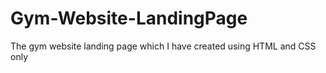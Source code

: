 # Gym-Website-LandingPage
The gym website landing page which I have created using HTML and CSS only
